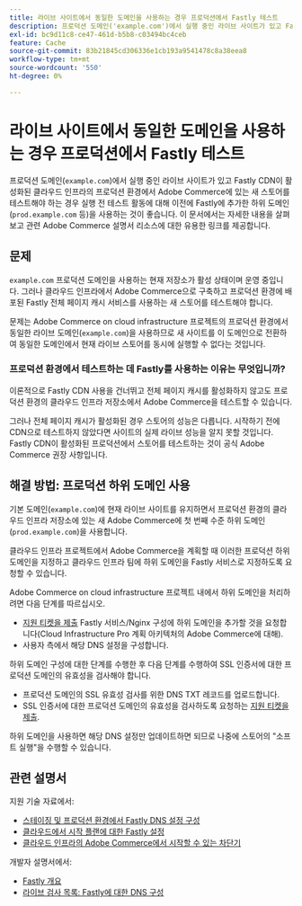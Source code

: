 ```yaml
---
title: 라이브 사이트에서 동일한 도메인을 사용하는 경우 프로덕션에서 Fastly 테스트
description: 프로덕션 도메인('example.com')에서 실행 중인 라이브 사이트가 있고 Fastly CDN이 활성화된 클라우드 인프라의 프로덕션 환경에서 Adobe Commerce에 있는 새 스토어를 테스트해야 하는 경우 실행 전 테스트 활동에 대해 이전에 Fastly에 추가한 하위 도메인('prod.example.com' 등)을 사용하는 것이 좋습니다. 이 문서에서는 자세한 내용을 살펴보고 관련 Adobe Commerce 설명서 리소스에 대한 유용한 링크를 제공합니다.
exl-id: bc9d11c8-ce47-461d-b5b8-c03494bc4ceb
feature: Cache
source-git-commit: 83b21845cd306336e1cb193a9541478c8a38eea8
workflow-type: tm+mt
source-wordcount: '550'
ht-degree: 0%

---
```


# 라이브 사이트에서 동일한 도메인을 사용하는 경우 프로덕션에서 Fastly 테스트

프로덕션 도메인(`example.com`)에서 실행 중인 라이브 사이트가 있고 Fastly CDN이 활성화된 클라우드 인프라의 프로덕션 환경에서 Adobe Commerce에 있는 새 스토어를 테스트해야 하는 경우 실행 전 테스트 활동에 대해 이전에 Fastly에 추가한 하위 도메인(`prod.example.com` 등)을 사용하는 것이 좋습니다. 이 문서에서는 자세한 내용을 살펴보고 관련 Adobe Commerce 설명서 리소스에 대한 유용한 링크를 제공합니다.

## 문제

`example.com` 프로덕션 도메인을 사용하는 현재 저장소가 활성 상태이며 운영 중입니다. 그러나 클라우드 인프라에서 Adobe Commerce으로 구축하고 프로덕션 환경에 배포된 Fastly 전체 페이지 캐시 서비스를 사용하는 새 스토어를 테스트해야 합니다.

문제는 Adobe Commerce on cloud infrastructure 프로젝트의 프로덕션 환경에서 동일한 라이브 도메인(`example.com`)을 사용하므로 새 사이트를 이 도메인으로 전환하여 동일한 도메인에서 현재 라이브 스토어를 동시에 실행할 수 없다는 것입니다.

### 프로덕션 환경에서 테스트하는 데 Fastly를 사용하는 이유는 무엇입니까?

이론적으로 Fastly CDN 사용을 건너뛰고 전체 페이지 캐시를 활성화하지 않고도 프로덕션 환경의 클라우드 인프라 저장소에서 Adobe Commerce을 테스트할 수 있습니다.

그러나 전체 페이지 캐시가 활성화된 경우 스토어의 성능은 다릅니다. 시작하기 전에 CDN으로 테스트하지 않았다면 사이트의 실제 라이브 성능을 알지 못할 것입니다. Fastly CDN이 활성화된 프로덕션에서 스토어를 테스트하는 것이 공식 Adobe Commerce 권장 사항입니다.

## 해결 방법: 프로덕션 하위 도메인 사용

기본 도메인(`example.com`)에 현재 라이브 사이트를 유지하면서 프로덕션 환경의 클라우드 인프라 저장소에 있는 새 Adobe Commerce에 첫 번째 수준 하위 도메인(`prod.example.com`)을 사용합니다.

클라우드 인프라 프로젝트에서 Adobe Commerce을 계획할 때 이러한 프로덕션 하위 도메인을 지정하고 클라우드 인프라 팀에 하위 도메인을 Fastly 서비스로 지정하도록 요청할 수 있습니다.

Adobe Commerce on cloud infrastructure 프로젝트 내에서 하위 도메인을 처리하려면 다음 단계를 따르십시오.

* [지원 티켓을 제출](/help/help-center-guide/help-center/magento-help-center-user-guide.md#submit-ticket) Fastly 서비스/Nginx 구성에 하위 도메인을 추가할 것을 요청합니다(Cloud Infrastructure Pro 계획 아키텍처의 Adobe Commerce에 대해).
* 사용자 측에서 해당 DNS 설정을 구성합니다.

하위 도메인 구성에 대한 단계를 수행한 후 다음 단계를 수행하여 SSL 인증서에 대한 프로덕션 도메인의 유효성을 검사해야 합니다.

* 프로덕션 도메인의 SSL 유효성 검사를 위한 DNS TXT 레코드를 업로드합니다.
* SSL 인증서에 대한 프로덕션 도메인의 유효성을 검사하도록 요청하는 [지원 티켓을 제출](/help/help-center-guide/help-center/magento-help-center-user-guide.md#submit-ticket).

하위 도메인을 사용하면 해당 DNS 설정만 업데이트하면 되므로 나중에 스토어의 &quot;소프트 실행&quot;을 수행할 수 있습니다.

## 관련 설명서

지원 기술 자료에서:

* [스테이징 및 프로덕션 환경에서 Fastly DNS 설정 구성](https://experienceleague.adobe.com/docs/commerce-knowledge-base/kb/how-to/configure-fastly-dns-settings-on-staging-and-production-environments.html)
* [클라우드에서 시작 플랜에 대한 Fastly 설정](https://experienceleague.adobe.com/docs/commerce-knowledge-base/kb/how-to/set-up-fastly-for-starter-plan-on-cloud.html)
* [클라우드 인프라의 Adobe Commerce에서 시작할 수 있는 차단기](https://experienceleague.adobe.com/docs/commerce-knowledge-base/kb/troubleshooting/miscellaneous/blockers-launching-on-magento-commerce-cloud.html)

개발자 설명서에서:

* [Fastly 개요](https://experienceleague.adobe.com/docs/commerce-cloud-service/user-guide/cdn/fastly.html)
* [라이브 검사 목록: Fastly에 대한 DNS 구성](https://experienceleague.adobe.com/docs/commerce-cloud-service/user-guide/launch/checklist.html)

